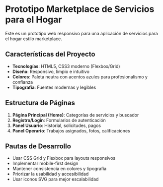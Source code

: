<!-- Use this file to provide workspace-specific custom instructions to Copilot. For more details, visit https://code.visualstudio.com/docs/copilot/copilot-customization#_use-a-githubcopilotinstructionsmd-file -->

# Prototipo Marketplace de Servicios para el Hogar

Este es un prototipo web responsivo para una aplicación de servicios para el hogar estilo marketplace.

## Características del Proyecto

- **Tecnologías**: HTML5, CSS3 moderno (Flexbox/Grid)
- **Diseño**: Responsivo, limpio e intuitivo
- **Colores**: Paleta neutra con acentos azules para profesionalismo y confianza
- **Tipografía**: Fuentes modernas y legibles

## Estructura de Páginas

1. **Página Principal (Home)**: Categorías de servicios y buscador
2. **Registro/Login**: Formularios de autenticación
3. **Panel Usuario**: Historial, solicitudes, pagos
4. **Panel Operario**: Trabajos asignados, fotos, calificaciones

## Pautas de Desarrollo

- Usar CSS Grid y Flexbox para layouts responsivos
- Implementar mobile-first design
- Mantener consistencia en colores y tipografía
- Priorizar la usabilidad y accesibilidad
- Usar iconos SVG para mejor escalabilidad
